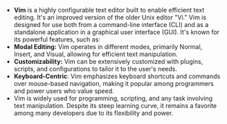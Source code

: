 - **Vim** is a highly configurable text editor built to enable efficient text editing. It's an improved version of the older Unix editor "Vi." Vim is designed for use both from a command-line interface (CLI) and as a standalone application in a graphical user interface (GUI). It's known for its powerful features, such as:
- **Modal Editing:** Vim operates in different modes, primarily Normal, Insert, and Visual, allowing for efficient text manipulation.
- **Customizability:** Vim can be extensively customized with plugins, scripts, and configurations to tailor it to the user's needs.
- **Keyboard-Centric**: Vim emphasizes keyboard shortcuts and commands over mouse-based navigation, making it popular among programmers and power users who value speed.
- Vim is widely used for programming, scripting, and any task involving text manipulation. Despite its steep learning curve, it remains a favorite among many developers due to its flexibility and power.